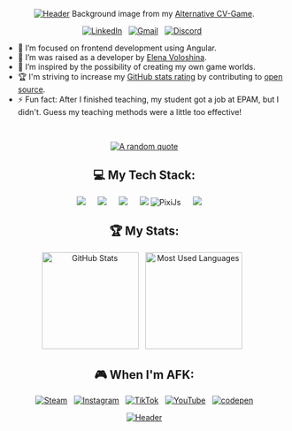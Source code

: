 <div align="center">

<a href="https://east-of-eden.netlify.app/"><img src="https://github.com/user-attachments/assets/2479e192-3e6b-450e-aa89-66cc4184926f" alt="Header"></a>
Background image from my [Alternative CV-Game](https://east-of-eden.netlify.app/).

[![LinkedIn](https://skillicons.dev/icons?i=linkedin)](https://www.linkedin.com/in/mirskyi-dev/) &nbsp;
[![Gmail](https://skillicons.dev/icons?i=gmail)](mailto:blakphantom2@gmail.com?subject=Hello%20Maksym,%20From%20Github) &nbsp;
[![Discord](https://skillicons.dev/icons?i=discord)](https://discordapp.com/users/271235656460533761/) &nbsp;

</div>

- 🔭 I’m focused on frontend development using Angular.
- 🌱 I’m was raised as a developer by [Elena Voloshina](https://github.com/voloshynajelena).
- 📝 I’m inspired by the possibility of creating my own game worlds.
- 🏆 I'm striving to increase my [GitHub stats rating](#🏆-my-stats) by contributing to [open source](https://opensource.com/resources/what-open-source).
- ⚡ Fun fact: After I finished teaching, my student got a job at EPAM, but I didn't. Guess my teaching methods were a little too effective!
&nbsp;

&nbsp;
<div align="center">
  
[![A random quote](https://quotes-github-readme.vercel.app/api?type=horizontal&theme=dracula)](https://github.com/piyushsuthar/github-readme-quotes)
  
## 💻 My Tech Stack:
<img src="https://skillicons.dev/icons?i=git,github,githubactions,gitlab" /> &emsp;
<img src="https://skillicons.dev/icons?i=html,css,sass,js,ts" /> &emsp;
<img src="https://skillicons.dev/icons?i=angular,gulp,npm" /> &emsp;
<img src="https://skillicons.dev/icons?i=threejs" /> 
![PixiJs](https://github.com/user-attachments/assets/fbb82690-9bbf-4392-9618-d7762d2dce78) &emsp;
<img src="https://skillicons.dev/icons?i=webstorm,ps,ae" /> &emsp;

## 🏆 My Stats:

<p>
    <img height=175 alt="GitHub Stats" src="https://github-readme-stats.vercel.app/api?username=taleynikov&show_icons=true&count_private=true&theme=dracula" />&nbsp;&nbsp;
    <img height=175 alt="Most Used Languages" src="https://github-readme-stats.vercel.app/api/top-langs/?username=taleynikov&layout=compact&theme=dracula" />&nbsp;&nbsp;
</p>

## 🎮 When I'm AFK:
<a href="https://steamcommunity.com/id/taleynikov/"><img src="https://img.shields.io/badge/steam-%23000000.svg?style=for-the-badge&logo=steam&logoColor=white" alt="Steam"></a>
&nbsp;
<a href="https://www.instagram.com/taleynikov_dev/"><img src="https://img.shields.io/badge/Instagram-%23E4405F.svg?style=for-the-badge&logo=Instagram&logoColor=white" alt="Instagram"></a>
&nbsp;
<a href="https://www.tiktok.com/@taleynikov_dev"><img src="https://img.shields.io/badge/TikTok-%23000000.svg?style=for-the-badge&logo=TikTok&logoColor=white" alt="TikTok"></a>
&nbsp;
<a href="https://www.youtube.com/@undersidezone4169"><img src="https://img.shields.io/badge/YouTube-%23FF0000.svg?style=for-the-badge&logo=YouTube&logoColor=white" alt="YouTube"></a>
&nbsp;
<a href="https://codepen.io/ShittyWizard"><img src="https://img.shields.io/badge/Codepen-000000?style=for-the-badge&logo=codepen&logoColor=white" alt="codepen"> </a>


<a href="https://east-of-eden.netlify.app/"><img src="https://github.com/user-attachments/assets/5b752287-bf52-4c4d-92ff-fb23e3b839e9" alt="Header"></a>
</div>

